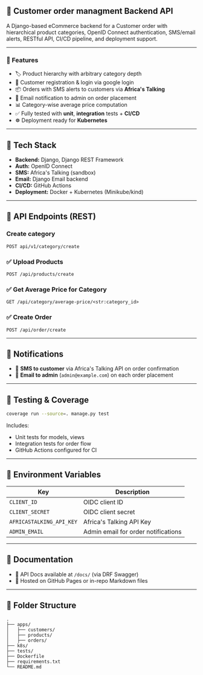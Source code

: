 
## 🛒 Customer order managment Backend API

A Django-based eCommerce backend for a Customer order with hierarchical product categories, OpenID Connect authentication, SMS/email alerts, RESTful API, CI/CD pipeline, and deployment support.

---

### 🚀 Features

* 🏷️ Product hierarchy with arbitrary category depth
* 👥 Customer registration & login via google login
* 📦 Orders with SMS alerts to customers via **Africa's Talking**
* 📧 Email notification to admin on order placement
* 📊 Category-wise average price computation
* ✅ Fully tested with **unit**, **integration** tests + **CI/CD**
* ☸️ Deployment ready for **Kubernetes**

---

## 🧱 Tech Stack

* **Backend:** Django, Django REST Framework
* **Auth:** OpenID Connect 
* **SMS:** Africa's Talking (sandbox)
* **Email:** Django Email backend
* **CI/CD:** GitHub Actions
* **Deployment:** Docker + Kubernetes (Minikube/kind)

---


## 📡 API Endpoints (REST)

### Create category
`POST api/v1/category/create`

### ✅ Upload Products

`POST /api/products/create`

### ✅ Get Average Price for Category

`GET /api/category/average-price/<str:category_id>`

### ✅ Create Order

`POST /api/order/create`

---

## 🔔 Notifications

* 📱 **SMS to customer** via Africa's Talking API on order confirmation
* 📧 **Email to admin** (`admin@example.com`) on each order placement

---

## 🧪 Testing & Coverage

```bash
coverage run --source=. manage.py test
```

Includes:

* Unit tests for models, views
* Integration tests for order flow
* GitHub Actions configured for CI

---


## 📄 Environment Variables

| Key                      | Description                         |
| ------------------------ | ----------------------------------- |
| `CLIENT_ID`              | OIDC client ID                      |
| `CLIENT_SECRET`          | OIDC client secret                  |
| `AFRICASTALKING_API_KEY` | Africa's Talking API Key            |
| `ADMIN_EMAIL`            | Admin email for order notifications |

---

## 📘 Documentation

* 📖 API Docs available at `/docs/` (via DRF Swagger)
* 🧾 Hosted on GitHub Pages or in-repo Markdown files

---

## 📂 Folder Structure

```
.
├── apps/
│   ├── customers/
│   ├── products/
│   ├── orders/
├── k8s/
├── tests/
├── Dockerfile
├── requirements.txt
└── README.md
```
